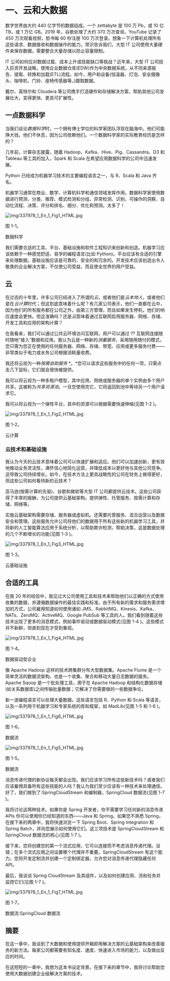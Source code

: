 # 一、云和大数据

数字世界由大约 440 亿字节的数据组成。一个 zettabyte 是 100 万 Pb，或 10 亿 TB，或 1 万亿 GB。2019 年，谷歌处理了大约 370 万次查询，YouTube 记录了 450 万次观看视频，脸书每 60 秒注册 100 万次登录。想象一下计算机处理所有这些请求、数据接收和数据操作的能力。常识告诉我们，大型 IT 公司使用大量硬件来保存数据。需要整合大量存储以防止容量限制。

IT 公司如何应对数据过载、成本上升或技能缺口等挑战？近年来，大型 IT 公司投入巨资开发战略，使用企业数据仓库(EDW)作为中央数据系统，从不同来源报告、提取、转换和加载(ETL)流程。如今，用户和设备(恒温器、灯泡、安全摄像头、咖啡机、门铃、座椅传感器等。)摄取数据。

戴尔、英特尔和 Cloudera 等公司携手打造硬件和存储解决方案，帮助其他公司发展壮大，变得更快、更具可扩展性。

## 一点数据科学

当我们谈论*数据科学*时，一个拥有博士学位的科学家团队浮现在脑海中。他们可能挣大钱，他们不休息，因为公司依赖他们。一个数据科学家的实际教育经历是怎样的？

几年前，计算杂志披露，随着 Hadoop、Kafka、Hive、Pig、Cassandra、D3 和 Tableau 等工具的加入，Spark 和 Scala 在希望应用数据科学的公司中迅速发展。

Python 已经成为机器学习技术的主要编程语言之一，与 R、Scala 和 Java 齐名。

机器学习通常在商业、数学、计算机科学和通信领域发挥作用。数据科学家使用数据进行预测、分类、推荐、模式检测和分组、异常检测、识别、可操作的洞察、自动化流程、决策、评分和排名、细分、优化和预测。太多了！

![img/337978_1_En_1_Fig1_HTML.jpg](img/337978_1_En_1_Fig1_HTML.jpg)

图 1-1。

数据科学

我们需要合适的工具、平台、基础设施和软件工程知识来创新和创造。机器学习应该依赖于一种感觉舒适、易学的编程语言(比如 Python)。平台应该有合适的引擎来处理数据。基础设施应该是可靠的、安全的和冗余的。开发技术应该创造出令人敬畏的企业解决方案，不仅使公司受益，而且使全世界的用户受益。

## 云

在过去的十年里，许多公司已经进入了所谓的*云*，或者他们是*云本地人*，或者他们是在*云计算*时代；但这到底意味着什么呢？有几家公司表示，他们一直都在云中，因为他们的所有服务都在公司之外，由第三方管理，而且如果发生停机，他们的响应速度会更快。但这准确吗？还是*云*意味着通过互联网启用服务器、网络、存储、开发工具和应用的架构计算？

在我看来，我们可以通过公共云环境访问互联网，用户可以通过 ?? 互联网连接随时随地“接入”数据和应用。我认为云是一种新的*测量服务*，采用随用随付的模式，您只需为您正在使用的任何服务器、网络、存储、带宽、应用或更多服务付费——非常类似于电力或水务公司根据消耗量收费。

我还将云视为一种*按需自助服务* *。*您可以请求这些服务中的任何一项，只需点击几下鼠标，它们就会很快被提供。

我可以将云视为一种多租户模型，其中应用、网络或服务器的单个实例由多个用户共享。这被称为*共享资源池*。一旦您使用完它，它将返回到池中等待另一个用户请求它。

我可以将云视为一个弹性平台，其中的资源可以根据需要快速伸缩(见图 1-2 )。

![img/337978_1_En_1_Fig2_HTML.jpg](img/337978_1_En_1_Fig2_HTML.jpg)

图 1-2。

云计算

### 云技术和基础设施

我认为今天的云技术意味着公司可以快速扩展和适应。他们可以加速创新，更有效地推动业务灵活性，满怀信心地简化运营，并降低成本以更好地与其他公司竞争。这导致公司持续增长。如今，在技术方法上更具战略性的公司在财务上做得更好，但这些公司如何看待新的云技术？

亚马逊(按需计算的先驱)、谷歌和微软等大型 IT 公司都提供云技术。这些公司获得了丰厚的报酬，为公司提供云基础架构，提供弹性、托管服务、按需计算和存储、网络等。

实施云基础架构需要存储、服务器或虚拟机。还需要托管服务、混合运营以及数据安全和管理。这些服务允许公司将他们的数据用于所有这些新的机器学习工具，并将新的人工智能算法应用于系统分析，以帮助欺诈检测，帮助决策，这是数据处理的几个不断增长的功能(见图 1-3 )。

![img/337978_1_En_1_Fig3_HTML.jpg](img/337978_1_En_1_Fig3_HTML.jpg)

图 1-3。

云基础设施

## 合适的工具

在我 20 年的经验中，我见过大公司使用工具和技术来帮助他们以正确的方式使用收集的数据，并遵循数据操作的最佳实践和标准。由于所有新的需求和服务需求增加的方式，公司雇用知道如何使用诸如 JMS、RabbitMQ、Kinesis、Kafka、NATs、ZeroMQ、ActiveMQ、Google PubSub 等工具的人。我们看到随着这些技术出现了更多的消息模式，例如事件驱动或数据驱动模式(见图 1-4 )。这些模式并不新鲜，但直到现在才受到重视。

![img/337978_1_En_1_Fig4_HTML.jpg](img/337978_1_En_1_Fig4_HTML.jpg)

图 1-4。

数据驱动型企业

像 Apache Hadoop 这样的技术跨集群分布大型数据集。Apache Flume 是一个简单灵活的数据流架构，也是一个收集、聚合和移动大量日志数据的服务。Apache Sqoop 是一个批处理工具，用于在 Apache Hadoop 和结构化数据存储(如关系数据库)之间传输批量数据；它解决了你需要做的一些数据争论。

新一波编程语言可以处理大量数据。这些语言包括 R、Python 和 Scala 等语言，以及一系列用于机器学习和专家系统的库和框架，如 MadLib(见图 1-5 和 1-6 )。

![img/337978_1_En_1_Fig6_HTML.jpg](img/337978_1_En_1_Fig6_HTML.jpg)

图 1-6。

数据流

![img/337978_1_En_1_Fig5_HTML.jpg](img/337978_1_En_1_Fig5_HTML.jpg)

图 1-5。

数据流

消息传递代理的新协议每天都会出现。我们应该学习所有这些新技术吗？或者我们应该雇佣具备所有这些技能的人吗？我认为我们至少应该有一种技术来处理通信。好了，我们做到了:SpringCloudStream 和编制器，SpringCloud 数据流(见图 1-7 )。

我将讨论这两种技术。如果你是 Spring 开发者，你不需要学习任何新的消息传递 APIs 你可以使用你已经知道的东西——Java 和 Spring。如果您不熟悉 Spring，在接下来的两章中，我将快速浏览一下 Spring Boot、Spring Integration 和 Spring Batch，并向您展示如何使用它们。这三项技术是 SpringCloudStream 和 SpringCloud 数据流的核心(见图 1-7 )。

接下来，您将创建您的第一个流式应用，它可以连接而不考虑消息传递代理。没错；在多个流式应用之间设置哪个代理并不重要。SpringCloudStream 有这个能力。您将开发定制流并创建一个定制绑定器，允许您对消息传递代理隐藏任何 API。

最后，我谈谈 Spring CloudStream 及其组件，以及如何创建应用、流和任务并监控它们(见图 1-7 )。

![img/337978_1_En_1_Fig7_HTML.jpg](img/337978_1_En_1_Fig7_HTML.jpg)

图 1-7。

数据流:SpringCloud 数据流

## 摘要

在这一章中，我谈到了大数据和使用提供开箱即用解决方案的云基础架构来改善服务的新方法。每家公司都需要有知名度、速度、快速进入市场的能力，以及做出反应的时间。

在这短短的一章中，我想为这本书设定背景。在接下来的章节中，我将讨论帮助您使用大数据创建企业级解决方案的技术。